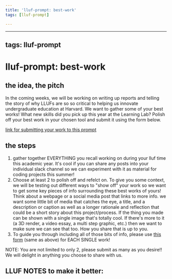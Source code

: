 ```yaml
---
title: 'lluf-prompt: best-work'
tags: [lluf-prompt]

---
```


---
tags: lluf-prompt
---

# lluf-prompt: best-work


## the idea, the pitch
In the coming weeks, we will be working on writing up reports and telling the story of why LLUFs are so so critical to helping us innovate undergraduate education at Harvard. We want to gather some of your best works! What new skills did you pick up this year at the Learning Lab? Polish off your best work in your chosen tool and submit it using the form below.

[link for submitting your work to this prompt](https://airtable.com/shrMZUvuNlIgPffpV)

## the steps
1. gather together EVERYTHING you recall working on during your lluf time this academic year. It's cool if you can share any posts into your individual slack channel so we can experiment with it as material for coding projects this summer!
2. Choose at least 2 to polish off and refelct on. To give you some context, we will be testing out different ways to "show off" your work so we want to get some key pieces of info surrounding these best works of yours! Think about a webpage or a social media post that links to more info. we want some little bit of media that catches the eye, a title, and a description or caption as well as a longer rationale and reflection that could be a short story about this project/process. If the thing you made can be shown with a single image that's totally cool. If there's more to it (a 3D render, a video essay, a multi step graphic, etc.) then we want to make sure we can see that too. How you share that is up to you. 
3. To guide you through including all of those bits of info, please use [this form]((https://airtable.com/shrMZUvuNlIgPffpV)) (same as above) for EACH SINGLE work!


NOTE: You are not limited to only 2, please submit as many as you desire!! We will delight in anything you choose to share with us.

## LLUF NOTES to make it better:

